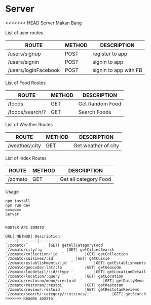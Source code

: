 # Server
<<<<<<< HEAD
Server Makan Bang

List of user routes 

ROUTE | METHOD | DESCRIPTION
------|--------|------------
/users/signup | POST | register to app
/users/signin | POST | signin to app
/users/loginFacebook | POST | signin to app with FB


List of Food Routes

ROUTE | METHOD | DESCRIPTION
------|--------|------------
/foods| GET | Get Random Food
/foods/search/? | GET | Search Foods

List of Weather Routes

ROUTE | METHOD | DESCRIPTION
------|--------|------------
/weather/:city| GET | Get weather of city


List of Index Routes

ROUTE | METHOD | DESCRIPTION
------|--------|------------
/zomato | GET | Get all category Food

Usage

```
npm install 
npm run dev
=======
Server


ROUTER API ZOMATO

URL| METHOD| Description
-----|--------|---------
`/zomato/`         |GET| getAllCategoryFood  
`/zomato/city/:q `         |GET| getCitiesSearch 
`/zomato/collection/:id  `         |GET| getCollection
`/zomato/cuisines/:id`         |GET| getCuisie 
`/zomato/establishments/:id  `         |GET| getEstablishments  
`/zomato/geocode/:lat/:lo`         |GET| getGeocode 
`/zomato/locdetail/:id/:type `         |GET| getLocationDetail 
`/zomato/location/:query `         |GET| getLocation
`/zomato/restoran/menu/:restoid  `         |GET| getDailyMenu
`/zomato/restoran/:restoi`         |GET| getRestotan
`/zomato/review/:restoid `         |GET| getRestotanReviews
`/zomato/search/:category/:cuisines/:`         |GET| getSearch
>>>>>>> Readme Zomato

